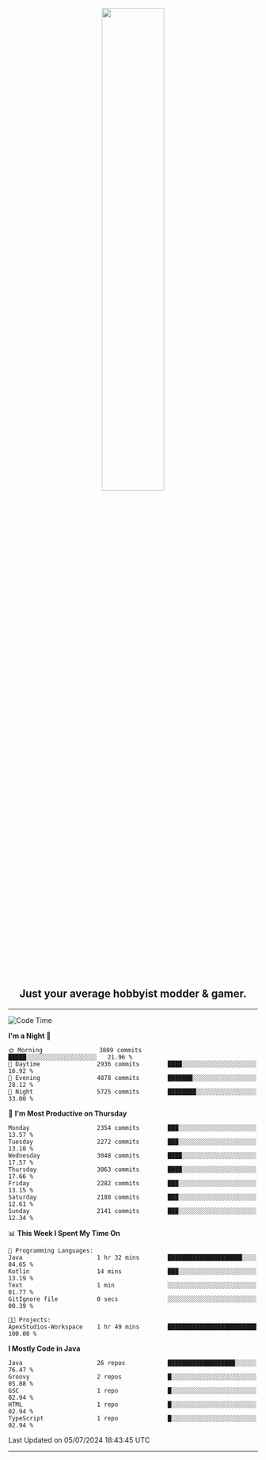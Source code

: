 <div align="center">
  <a href="https://apexmodder.xyz/"><img width="50%" height="50%" src="https://i.imgur.com/pc4HkGz.png"></a>
</div>
<h2 align="center">Just your average hobbyist modder & gamer.</h2>

---

<!--START_SECTION:waka-->
![Code Time](http://img.shields.io/badge/Code%20Time-1%2C265%20hrs%2052%20mins-blue)

**I'm a Night 🦉** 

```text
🌞 Morning                3809 commits        █████░░░░░░░░░░░░░░░░░░░░   21.96 % 
🌆 Daytime                2936 commits        ████░░░░░░░░░░░░░░░░░░░░░   16.92 % 
🌃 Evening                4878 commits        ███████░░░░░░░░░░░░░░░░░░   28.12 % 
🌙 Night                  5725 commits        ████████░░░░░░░░░░░░░░░░░   33.00 % 
```
📅 **I'm Most Productive on Thursday** 

```text
Monday                   2354 commits        ███░░░░░░░░░░░░░░░░░░░░░░   13.57 % 
Tuesday                  2272 commits        ███░░░░░░░░░░░░░░░░░░░░░░   13.10 % 
Wednesday                3048 commits        ████░░░░░░░░░░░░░░░░░░░░░   17.57 % 
Thursday                 3063 commits        ████░░░░░░░░░░░░░░░░░░░░░   17.66 % 
Friday                   2282 commits        ███░░░░░░░░░░░░░░░░░░░░░░   13.15 % 
Saturday                 2188 commits        ███░░░░░░░░░░░░░░░░░░░░░░   12.61 % 
Sunday                   2141 commits        ███░░░░░░░░░░░░░░░░░░░░░░   12.34 % 
```


📊 **This Week I Spent My Time On** 

```text
💬 Programming Languages: 
Java                     1 hr 32 mins        █████████████████████░░░░   84.65 % 
Kotlin                   14 mins             ███░░░░░░░░░░░░░░░░░░░░░░   13.19 % 
Text                     1 min               ░░░░░░░░░░░░░░░░░░░░░░░░░   01.77 % 
GitIgnore file           0 secs              ░░░░░░░░░░░░░░░░░░░░░░░░░   00.39 % 

🐱‍💻 Projects: 
ApexStudios-Workspace    1 hr 49 mins        █████████████████████████   100.00 % 
```

**I Mostly Code in Java** 

```text
Java                     26 repos            ███████████████████░░░░░░   76.47 % 
Groovy                   2 repos             █░░░░░░░░░░░░░░░░░░░░░░░░   05.88 % 
GSC                      1 repo              █░░░░░░░░░░░░░░░░░░░░░░░░   02.94 % 
HTML                     1 repo              █░░░░░░░░░░░░░░░░░░░░░░░░   02.94 % 
TypeScript               1 repo              █░░░░░░░░░░░░░░░░░░░░░░░░   02.94 % 
```




 Last Updated on 05/07/2024 18:43:45 UTC
<!--END_SECTION:waka-->

---
